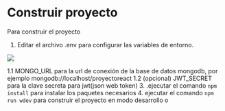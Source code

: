 # Construir proyecto
Para construir el proyecto

1.  Editar el archivo .env para configurar las variables de entorno.

![](https://i.imgur.com/XKXoAU2m.jpg)

1.1  MONGO_URL para la url de conexión de la base de datos mongodb, por ejemplo mongodb://localhost/proyectoreact
1.2 (opcional) JWT_SECRET para la clave secreta para jwt(json web token)
3. .ejecutar el comando `npm install` para instalar los paquetes necesarios
4. ejecutar el comando `npm run wdev` para construir el proyecto en modo desarrollo o
